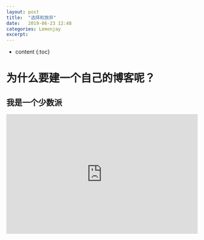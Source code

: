 ```yaml
---
layout: post
title:  "选择和放弃"
date:   2019-06-23 12:48
categories: Lemonjay
excerpt: 
---
```


* content
{:toc}


# 为什么要建一个自己的博客呢？

## 我是一个少数派

<iframe width="100%" height="315" src="https://720yun.com/t/939jrpwy5y3?scene_id=26113239" frameborder="0" allow="accelerometer; autoplay; encrypted-media; gyroscope; picture-in-picture" allowfullscreen></iframe>



